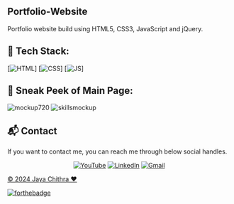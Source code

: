 ## Portfolio-Website


Portfolio website build using HTML5, CSS3, JavaScript and jQuery.


## 📌 Tech Stack:
[![HTML](https://img.shields.io/badge/html5%20-%23E34F26.svg?&style=for-the-badge&logo=html5&logoColor=white)]
[![CSS](https://img.shields.io/badge/css3%20-%231572B6.svg?&style=for-the-badge&logo=css3&logoColor=white)]
[![JS](https://img.shields.io/badge/javascript%20-%23323330.svg?&style=for-the-badge&logo=javascript&logoColor=%23F7DF1E)]

## 📌 Sneak Peek of Main Page:
![mockup720](https://res.cloudinary.com/droljiumv/image/upload/v1716639621/Portfolio/Screenshot_1282_lvmtxh.png)
![skillsmockup](https://res.cloudinary.com/droljiumv/image/upload/v1716708029/Portfolio/Screenshot_1286_eihts4.png)


<h2>📬 Contact</h2>

If you want to contact me, you can reach me through below social handles.

<div align="center">

<a  href="https://www.youtube.com/channel/UCHp0vIa77CT-Vak6IOK3XTw" target="_blank"><img alt="YouTube" src="https://img.shields.io/badge/Youtube-%23FF0000.svg?style=for-the-badge&logo=YouTube&logoColor=white" /></a>
<a  href="https://www.linkedin.com/in/jaya-chithra-n-b3a514259/" target="_blank"><img alt="LinkedIn" src="https://img.shields.io/badge/linkedin%20-%230077B5.svg?&style=for-the-badge&logo=linkedin&logoColor=white" /></a>
<a href="jayachithratuty@gmail.com"><img  alt="Gmail" src="https://img.shields.io/badge/Gmail-D14836?style=for-the-badge&logo=gmail&logoColor=white" />

</div>

© 2024 Jaya Chithra ❤️


[![forthebadge](https://forthebadge.com/images/badges/built-with-love.svg)](https://forthebadge.com)
